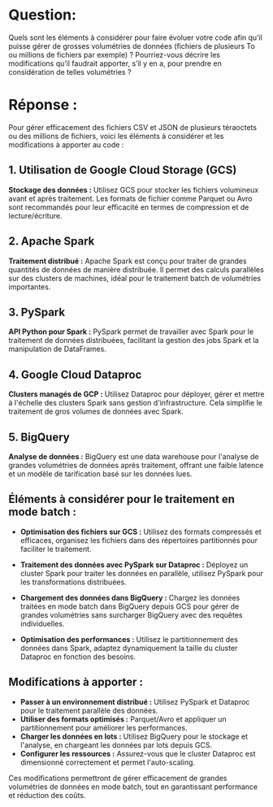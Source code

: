# Question:

Quels sont les éléments à considérer pour faire évoluer votre code afin qu’il puisse gérer de grosses volumétries de données (fichiers de plusieurs To ou millions de fichiers par exemple) ?
Pourriez-vous décrire les modifications qu’il faudrait apporter, s’il y en a, pour prendre en considération de telles volumétries ?

# Réponse :

Pour gérer efficacement des fichiers CSV et JSON de plusieurs téraoctets ou des millions de fichiers, voici les éléments à considérer et les modifications à apporter au code :

## 1. Utilisation de Google Cloud Storage (GCS)

**Stockage des données :** Utilisez GCS pour stocker les fichiers volumineux avant et après traitement. Les formats de fichier comme Parquet ou Avro sont recommandés pour leur efficacité en termes de compression et de lecture/écriture.

## 2. Apache Spark

**Traitement distribué :** Apache Spark est conçu pour traiter de grandes quantités de données de manière distribuée. Il permet des calculs parallèles sur des clusters de machines, idéal pour le traitement batch de volumétries importantes.

## 3. PySpark

**API Python pour Spark :** PySpark permet de travailler avec Spark pour le traitement de données distribuées, facilitant la gestion des jobs Spark et la manipulation de DataFrames.

## 4. Google Cloud Dataproc

**Clusters managés de GCP :** Utilisez Dataproc pour déployer, gérer et mettre à l'échelle des clusters Spark sans gestion d'infrastructure. Cela simplifie le traitement de gros volumes de données avec Spark.

## 5. BigQuery

**Analyse de données :** BigQuery est une data warehouse pour l'analyse de grandes volumétries de données après traitement, offrant une faible latence et un modèle de tarification basé sur les données lues.

## Éléments à considérer pour le traitement en mode batch :

- **Optimisation des fichiers sur GCS :** Utilisez des formats compressés et efficaces, organisez les fichiers dans des répertoires partitionnés pour faciliter le traitement.

- **Traitement des données avec PySpark sur Dataproc :** Déployez un cluster Spark pour traiter les données en parallèle, utilisez PySpark pour les transformations distribuées.

- **Chargement des données dans BigQuery :** Chargez les données traitées en mode batch dans BigQuery depuis GCS pour gérer de grandes volumétries sans surcharger BigQuery avec des requêtes individuelles.

- **Optimisation des performances :** Utilisez le partitionnement des données dans Spark, adaptez dynamiquement la taille du cluster Dataproc en fonction des besoins.

## Modifications à apporter :

- **Passer à un environnement distribué :** Utilisez PySpark et Dataproc pour le traitement parallèle des données.
- **Utiliser des formats optimisés :** Parquet/Avro et appliquer un partitionnement pour améliorer les performances.
- **Charger les données en lots :** Utilisez BigQuery pour le stockage et l'analyse, en chargeant les données par lots depuis GCS.
- **Configurer les ressources :** Assurez-vous que le cluster Dataproc est dimensionné correctement et permet l'auto-scaling.

Ces modifications permettront de gérer efficacement de grandes volumétries de données en mode batch, tout en garantissant performance et réduction des coûts.